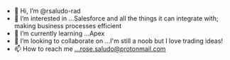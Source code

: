 - 👋 Hi, I’m @rsaludo-rad
- 👀 I’m interested in ...Salesforce and all the things it can integrate with; making business processes efficient
- 🌱 I’m currently learning ...Apex
- 💞️ I’m looking to collaborate on ...I'm still a noob but I love trading ideas!
- 📫 How to reach me ...rose.saludo@protonmail.com

<!---
rsaludo-rad/rsaludo-rad is a ✨ special ✨ repository because its `README.md` (this file) appears on your GitHub profile.
You can click the Preview link to take a look at your changes.
--->
